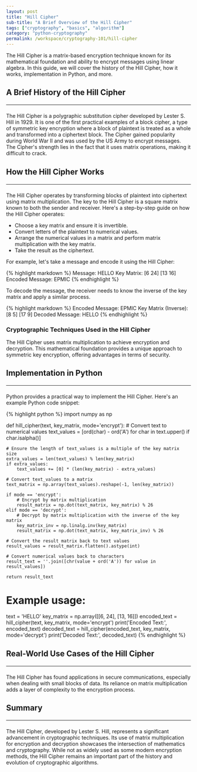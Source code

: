 ```yaml
---
layout: post
title: "Hill Cipher"
sub-title: "A Brief Overview of the Hill Cipher"
tags: ["cryptography", "basics", "algorithm"]
category: "python-cryptography"
permalink: /workspace/cryptography-101/hill-cipher
---
```


The Hill Cipher is a matrix-based encryption technique known for its mathematical foundation and ability to encrypt messages using linear algebra. In this guide, we will cover the history of the Hill Cipher, how it works, implementation in Python, and more.

## A Brief History of the Hill Cipher <hr>

The Hill Cipher is a polygraphic substitution cipher developed by Lester S. Hill in 1929. It is one of the first practical examples of a block cipher, a type of symmetric key encryption where a block of plaintext is treated as a whole and transformed into a ciphertext block. The Cipher gained popularity during World War II and was used by the US Army to encrypt messages. The Cipher's strength lies in the fact that it uses matrix operations, making it difficult to crack.

## How the Hill Cipher Works <hr>

The Hill Cipher operates by transforming blocks of plaintext into ciphertext using matrix multiplication. The key to the Hill Cipher is a square matrix known to both the sender and receiver. Here's a step-by-step guide on how the Hill Cipher operates:

- Choose a key matrix and ensure it is invertible.
- Convert letters of the plaintext to numerical values.
- Arrange the numerical values in a matrix and perform matrix multiplication with the key matrix.
- Take the result as the ciphertext.

For example, let's take a message and encode it using the Hill Cipher:

{% highlight markdown %}
Message: HELLO
Key Matrix:
[6 24]
[13 16]
Encoded Message:
EPMIC
{% endhighlight %}

To decode the message, the receiver needs to know the inverse of the key matrix and apply a similar process.

{% highlight markdown %}
Encoded Message:
EPMIC
Key Matrix (Inverse):
[8 5]
[17 9]
Decoded Message: HELLO
{% endhighlight %}

### Cryptographic Techniques Used in the Hill Cipher

The Hill Cipher uses matrix multiplication to achieve encryption and decryption. This mathematical foundation provides a unique approach to symmetric key encryption, offering advantages in terms of security.

## Implementation in Python <hr>

Python provides a practical way to implement the Hill Cipher. Here's an example Python code snippet:

{% highlight python %}
import numpy as np

def hill_cipher(text, key_matrix, mode='encrypt'):
    # Convert text to numerical values
    text_values = [ord(char) - ord('A') for char in text.upper() if char.isalpha()]
    
    # Ensure the length of text_values is a multiple of the key matrix size
    extra_values = len(text_values) % len(key_matrix)
    if extra_values:
        text_values += [0] * (len(key_matrix) - extra_values)

    # Convert text_values to a matrix
    text_matrix = np.array(text_values).reshape(-1, len(key_matrix))

    if mode == 'encrypt':
        # Encrypt by matrix multiplication
        result_matrix = np.dot(text_matrix, key_matrix) % 26
    elif mode == 'decrypt':
        # Decrypt by matrix multiplication with the inverse of the key matrix
        key_matrix_inv = np.linalg.inv(key_matrix)
        result_matrix = np.dot(text_matrix, key_matrix_inv) % 26

    # Convert the result matrix back to text values
    result_values = result_matrix.flatten().astype(int)

    # Convert numerical values back to characters
    result_text = ''.join([chr(value + ord('A')) for value in result_values])

    return result_text

# Example usage:
text = 'HELLO'
key_matrix = np.array([[6, 24], [13, 16]])
encoded_text = hill_cipher(text, key_matrix, mode='encrypt')
print('Encoded Text:', encoded_text)
decoded_text = hill_cipher(encoded_text, key_matrix, mode='decrypt')
print('Decoded Text:', decoded_text)
{% endhighlight %}

## Real-World Use Cases of the Hill Cipher <hr>

The Hill Cipher has found applications in secure communications, especially when dealing with small blocks of data. Its reliance on matrix multiplication adds a layer of complexity to the encryption process.

## Summary <hr>

The Hill Cipher, developed by Lester S. Hill, represents a significant advancement in cryptographic techniques. Its use of matrix multiplication for encryption and decryption showcases the intersection of mathematics and cryptography. While not as widely used as some modern encryption methods, the Hill Cipher remains an important part of the history and evolution of cryptographic algorithms.